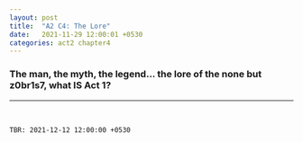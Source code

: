 ```yaml
--- 
layout: post
title:  "A2 C4: The Lore"
date:   2021-11-29 12:00:01 +0530
categories: act2 chapter4
---
```

### The man, the myth, the legend... the lore of the none but z0br1s7, what IS Act 1?

<!--more-->

---
&nbsp;




`TBR: 2021-12-12 12:00:00 +0530`


